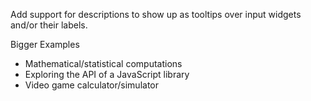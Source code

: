
Add support for descriptions to show up as tooltips over input widgets
and/or their labels.

Bigger Examples
 * Mathematical/statistical computations
 * Exploring the API of a JavaScript library
 * Video game calculator/simulator
